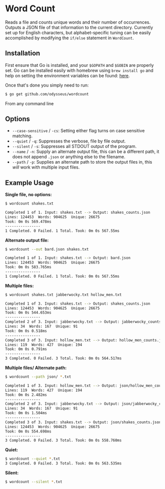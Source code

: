 # Word Count

Reads a file and counts unique words and their number of occurrences. Outputs a JSON file of that information to the current directory. Currently set up for English characters, but alphabet-specific tuning can be easily accomplished by modifying the `if/else` statement in `WordCount`.

## Installation
First ensure that Go is installed, and your `$GOPATH` and `$GOBIN` are properly set. Go can be installed easily with homebrew using `brew install go` and help on setting the environment variables can be found: [here](https://golang.org/doc/code.html).

Once that's done you simply need to run:

```bash
$ go get github.com/odysseus/wordcount
```

From any command line

## Options

- `--case-sensitive` / `-cs`: Setting either flag turns on case sensitive matching.
- `--quiet` / `-q`: Suppresses the verbose, file by file output.
- `--silent` / `-s`: Suppresses all STDOUT output of the program.
- `--name` / `-n`: Supply an alternate output file, this can be a different path, it does not append `.json` or anything else to the filename.
- `--path` / `-p`: Supplies an alternate path to store the output files in, this *will* work with multiple input files.

## Example Usage

**Single file, no options:**
```bash
$ wordcount shakes.txt

Completed 1 of 1. Input: shakes.txt --> Output: shakes_counts.json
Lines: 124453  Words: 904625  Unique: 26675
Took: 0m 0s 569.478ms
----------------
1 Completed. 0 Failed. 1 Total. Took: 0m 0s 567.55ms
```

**Alternate output file:**
```bash
$ wordcount --out bard.json shakes.txt

Completed 1 of 1. Input: shakes.txt --> Output: bard.json
Lines: 124453  Words: 904625  Unique: 26675
Took: 0m 0s 583.765ms
----------------
1 Completed. 0 Failed. 1 Total. Took: 0m 0s 567.55ms
```

**Multiple files:**
```bash
$ wordcount shakes.txt jabberwocky.txt hollow_men.txt

Completed 1 of 3. Input: shakes.txt --> Output: shakes_counts.json
Lines: 124453  Words: 904625  Unique: 26675
Took: 0m 0s 544.653ms
----------------
Completed 2 of 3. Input: jabberwocky.txt --> Output: jabberwocky_counts.json
Lines: 34  Words: 167  Unique: 91
Took: 0m 0s 0.518ms
----------------
Completed 3 of 3. Input: hollow_men.txt --> Output: hollow_men_counts.json
Lines: 119  Words: 427  Unique: 194
Took: 0m 0s 0.791ms
----------------
3 Completed. 0 Failed. 3 Total. Took: 0m 0s 564.517ms
```

**Multiple files/ Alternate path:**
```bash
$ wordcount --path json/ *.txt

Completed 1 of 3. Input: hollow_men.txt --> Output: json/hollow_men_counts.json
Lines: 119  Words: 427  Unique: 194
Took: 0m 0s 2.482ms
----------------
Completed 2 of 3. Input: jabberwocky.txt --> Output: json/jabberwocky_counts.json
Lines: 34  Words: 167  Unique: 91
Took: 0m 0s 1.504ms
----------------
Completed 3 of 3. Input: shakes.txt --> Output: json/shakes_counts.json
Lines: 124453  Words: 904625  Unique: 26675
Took: 0m 0s 554.698ms
----------------
3 Completed. 0 Failed. 3 Total. Took: 0m 0s 558.760ms
```

**Quiet:**
```bash
$ wordcount --quiet *.txt
3 Completed. 0 Failed. 3 Total. Took: 0m 0s 563.535ms
```

**Silent:**
```bash
$ wordcount --silent *.txt
```
